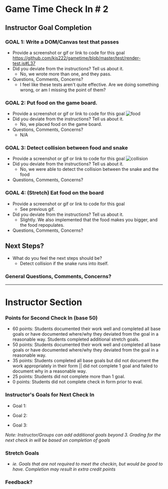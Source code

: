 # Game Time Check In # 2

## Instructor Goal Completion

### GOAL 1: Write a DOM/Canvas test that passes

  - Provide a screenshot or gif or link to code for this goal
  https://github.com/kjs222/gametime/blob/master/test/render-test.js#L37
  - Did you deviate from the instructions? Tell us about it.
    * No, we wrote more than one, and they pass.
  - Questions, Comments, Concerns?
    * I feel like these tests aren't quite effective. Are we doing something wrong, or am I missing the point of them?

### GOAL 2: Put food on the game board.

- Provide a screenshot or gif or link to code for this goal
  ![food](http://i66.tinypic.com/29m4wlc.png)
- Did you deviate from the instructions? Tell us about it.
  * No, we placed food on the game board.
- Questions, Comments, Concerns?
  * N/A

### GOAL 3: Detect collision between food and snake

- Provide a screenshot or gif or link to code for this goal
  ![collision](http://g.recordit.co/roEAxvDFN3.gif)
- Did you deviate from the instructions? Tell us about it.
  * No, we were able to detect the collision between the snake and the food
- Questions, Comments, Concerns?

### GOAL 4: (Stretch) Eat food on the board

- Provide a screenshot or gif or link to code for this goal
  * See previous gif.
- Did you deviate from the instructions? Tell us about it.
  * Slightly. We also implemented that the food makes you bigger, and the food repopulates.
- Questions, Comments, Concerns?

## Next Steps?

- What do you feel the next steps should be?
  * Detect collision if the snake runs into itself.

### General Questions, Comments, Concerns?

-----

# Instructor Section

### Points for Second Check In (base 50)

* 60 points: Students documented their work well and completed all base goals or have documented where/why they deviated from the goal in a reasonable way. Students completed additional stretch goals.
* 50 points: Students documented their work well and completed all base goals or have documented where/why they deviated from the goal in a reasonable way.
* 35 points: Students completed all base goals but did not document the work appropriately in their form || did not complete 1 goal and failed to document why in a reasonable way.
* 25 points: Students did not complete more than 1 goal.
* 0 points: Students did not complete check in form prior to eval.

### Instructor's Goals for Next Check In

* Goal 1:

* Goal 2:

* Goal 3:

_Note: Instructor/Groups can add additional goals beyond 3. Grading for the next check in will be based on completion of goals_

### Stretch Goals

* _ie. Goals that are not required to meet the checkin, but would be good to have. Completion may result in extra credit points_

### Feedback?
